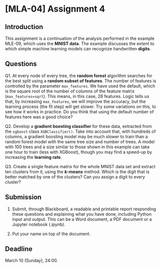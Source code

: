 # [MLA-04] Assignment 4

## Introduction

This assignment is a continuation of the analysis performed in the example MLE-09, which uses the **MNIST data**. The example discusses the extent to which simple machine learning models can recognize handwritten **digits**.

## Questions

Q1. At every node of every tree, the **random forest** algorithm searches for the best split using a **random subset of features**. The number of features is controlled by the parameter `max_features`. We have used the default, which is the square root of the number of columns of the feature matrix (`max_features=sqrt`). This means, in this case, 28 features. Logic tells us that, by increasing `max_features`, we will improve the accuracy, but the learning process (the fit step) will get slower. Try some variations on this, to see how it works in practice. Do you think that using the default number of features here was a good choice?

Q2. Develop a **gradient boosting classifier** for these data, extracted from the `xgboost` class `XGBClassifier()`. Take into account that, with hundreds of columns, a gradient boosting model may be much slower to train than a random forest model with the same tree size and number of trees. A model with 100 trees and a size similar to those shown in this example can take one hour to train (less with XGBoost), though you may find a speed-up by increasing the **learning rate**.

Q3. Create a single feature matrix for the whole MNIST data set and extract ten clusters from it, using the **$k$-means** method. Which is the digit that is better matched by one of the clusters? Can you assign a digit to every cluster?

## Submission

1. Submit, through Blackboard, a readable and printable report responding these questions and explaining what you have done, including Python input and output. This can be a Word document, a PDF document or a Jupyter notebook (.ipynb).

2. Put your name on top of the document.

## Deadline

March 10 (Sunday), 24:00.
